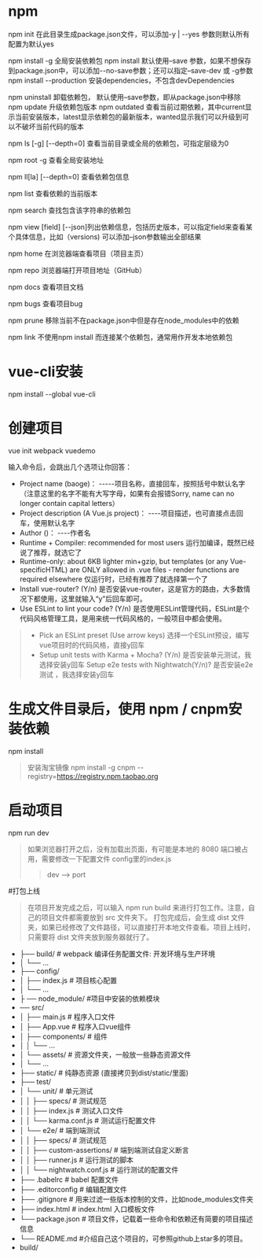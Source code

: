 # npm
npm init 在此目录生成package.json文件，可以添加-y | --yes 参数则默认所有配置为默认yes

npm install <package> -g 全局安装依赖包
npm install <package> 默认使用–save 参数，如果不想保存到package.json中，可以添加--no-save参数；还可以指定–save-dev 或 -g参数
npm install --production 安装dependencies，不包含devDependencies

npm uninstall <package> 卸载依赖包， 默认使用–save参数，即从package.json中移除
npm update <package> 升级依赖包版本
npm outdated 查看当前过期依赖，其中current显示当前安装版本，latest显示依赖包的最新版本，wanted显示我们可以升级到可以不破坏当前代码的版本

npm ls [-g] [--depth=0] 查看当前目录或全局的依赖包，可指定层级为0

npm root -g 查看全局安装地址

npm ll[la] [--depth=0] 查看依赖包信息

npm list <package>查看依赖的当前版本

npm search <string> 查找包含该字符串的依赖包

npm view <package> [field] [--json]列出依赖信息，包括历史版本，可以指定field来查看某个具体信息，比如（versions) 可以添加–json参数输出全部结果

npm home <package> 在浏览器端查看项目（项目主页）

npm repo <package> 浏览器端打开项目地址（GitHub）

npm docs <packge> 查看项目文档

npm bugs <packge> 查看项目bug

npm prune 移除当前不在package.json中但是存在node_modules中的依赖

npm link 不使用npm install 而连接某个依赖包，通常用作开发本地依赖包 




# vue-cli安装
npm install --global vue-cli

# 创建项目
vue init webpack vuedemo

输入命令后，会跳出几个选项让你回答：
* Project name (baoge)： -----项目名称，直接回车，按照括号中默认名字（注意这里的名字不能有大写字母，如果有会报错Sorry, name can no longer contain capital letters）
* Project description (A Vue.js project)： ----项目描述，也可直接点击回车，使用默认名字
* Author ()： ----作者名
* Runtime + Compiler: recommended for most users 运行加编译，既然已经说了推荐，就选它了
* Runtime-only: about 6KB lighter min+gzip, but templates (or any Vue-specificHTML) are ONLY allowed in .vue files - render functions are required elsewhere 仅运行时，已经有推荐了就选择第一个了
* Install vue-router? (Y/n) 是否安装vue-router，这是官方的路由，大多数情况下都使用，这里就输入“y”后回车即可。
* Use ESLint to lint your code? (Y/n) 是否使用ESLint管理代码，ESLint是个代码风格管理工具，是用来统一代码风格的，一般项目中都会使用。
> * Pick an ESLint preset (Use arrow keys) 选择一个ESLint预设，编写vue项目时的代码风格，直接y回车
> * Setup unit tests with Karma + Mocha? (Y/n) 是否安装单元测试，我选择安装y回车
Setup e2e tests with Nightwatch(Y/n)? 是否安装e2e测试 ，我选择安装y回车

# 生成文件目录后，使用 npm / cnpm安装依赖
npm install
> 安装淘宝镜像 npm install -g cnpm --registry=https://registry.npm.taobao.org

# 启动项目
npm run dev 
> 如果浏览器打开之后，没有加载出页面，有可能是本地的 8080 端口被占用，需要修改一下配置文件 config里的index.js
>> dev --> port

#打包上线

> 在项目开发完成之后，可以输入 npm run build 来进行打包工作。注意，自己的项目文件都需要放到 src 文件夹下。
> 打包完成后，会生成 dist 文件夹，如果已经修改了文件路径，可以直接打开本地文件查看。项目上线时，只需要将 dist 文件夹放到服务器就行了。



* ├── build/                      # webpack 编译任务配置文件: 开发环境与生产环境
* │   └── ...
* ├── config/                     
* │   ├── index.js                # 项目核心配置
* │   └── ...
* ├ ── node_module/               #项目中安装的依赖模块
*    ── src/
* │   ├── main.js                 # 程序入口文件
* │   ├── App.vue                 # 程序入口vue组件
* │   ├── components/             # 组件
* │   │   └── ...
* │   └── assets/                 # 资源文件夹，一般放一些静态资源文件
* │       └── ...
* ├── static/                     # 纯静态资源 (直接拷贝到dist/static/里面)
* ├── test/
* │   └── unit/                   # 单元测试
* │   │   ├── specs/              # 测试规范
* │   │   ├── index.js            # 测试入口文件
* │   │   └── karma.conf.js       # 测试运行配置文件
* │   └── e2e/                    # 端到端测试
* │   │   ├── specs/              # 测试规范
* │   │   ├── custom-assertions/  # 端到端测试自定义断言
* │   │   ├── runner.js           # 运行测试的脚本
* │   │   └── nightwatch.conf.js  # 运行测试的配置文件
* ├── .babelrc                    # babel 配置文件
* ├── .editorconfig               # 编辑配置文件
* ├── .gitignore                  # 用来过滤一些版本控制的文件，比如node_modules文件夹 
* ├── index.html                  # index.html 入口模板文件
* └── package.json                # 项目文件，记载着一些命令和依赖还有简要的项目描述信息 
* └── README.md                   #介绍自己这个项目的，可参照github上star多的项目。
* build/
